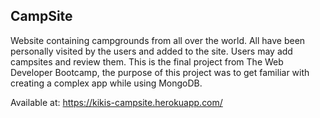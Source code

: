 ## CampSite

Website containing campgrounds from all over the world. All have been personally visited by the users and added to the site. Users may add campsites and review them. This is the final project from The Web Developer Bootcamp, the purpose of this project was to get familiar with creating a complex app while using MongoDB.

Available at:
https://kikis-campsite.herokuapp.com/